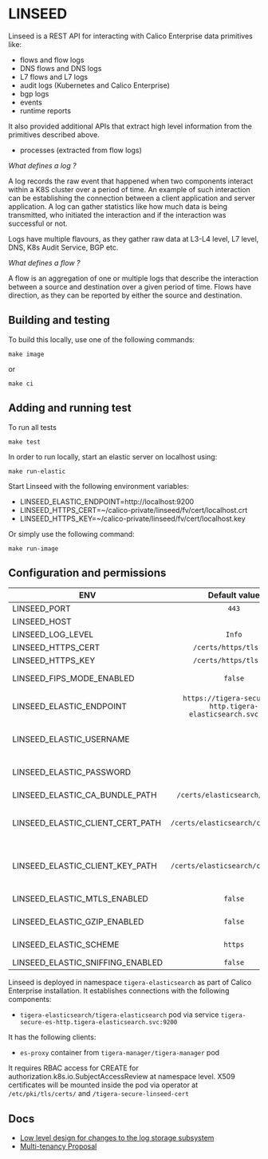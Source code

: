 # LINSEED

Linseed is a REST API for interacting with Calico Enterprise data primitives like:
- flows and flow logs
- DNS flows and DNS logs
- L7 flows and L7 logs
- audit logs (Kubernetes and Calico Enterprise)
- bgp logs
- events
- runtime reports

It also provided additional APIs that extract high level information from the primitives described above. 
- processes (extracted from flow logs)

*What defines a log ?*

A log records the raw event that happened when two components interact within a K8S cluster over a period of time.
An example of such interaction can be establishing the connection between a client application and server application.
A log can gather statistics like how much data is being transmitted, who initiated the interaction and if the interaction was successful or not.

Logs have multiple flavours, as they gather raw data at L3-L4 level, L7 level, DNS, K8s Audit Service, BGP etc.

*What defines a flow ?*

A flow is an aggregation of one or multiple logs that describe the interaction between a source and destination over a given period of time.
Flows have direction, as they can be reported by either the source and destination.


## Building and testing

To build this locally, use one of the following commands:

```
make image
```

or

```
make ci
```

## Adding and running test

To run all tests

```
make test
```

In order to run locally, start an elastic server on localhost using:

```
make run-elastic
```

Start Linseed with the following environment variables:

- LINSEED_ELASTIC_ENDPOINT=http://localhost:9200
- LINSEED_HTTPS_CERT=~/calico-private/linseed/fv/cert/localhost.crt
- LINSEED_HTTPS_KEY=~/calico-private/linseed/fv/cert/localhost.key

Or simply use the following command:

```
make run-image
```

## Configuration and permissions

| ENV                              |                         Default value                         |                                                                                           Description |
|----------------------------------|:-------------------------------------------------------------:|------------------------------------------------------------------------------------------------------:|
| LINSEED_PORT                     |                             `443`                             |                                                                       Local Port to start the service |
| LINSEED_HOST                     |                            <empty>                            |                                                                                  Host for the service |
| LINSEED_LOG_LEVEL                |                            `Info`                             |                                                                              Log Level across service |
| LINSEED_HTTPS_CERT               |                    `/certs/https/tls.crt`                     |                                                                                      Path to tls cert |
| LINSEED_HTTPS_KEY                |                    `/certs/https/tls.key`                     |                                                                                       Path tp tls key |
| LINSEED_FIPS_MODE_ENABLED        |                            `false`                            |                                               FIPSModeEnabled Enables FIPS 140-2 verified crypto mode |
| LINSEED_ELASTIC_ENDPOINT         | `https://tigera-secure-es-http.tigera-elasticsearch.svc:9200` |                                     Elastic Endpoint; For local development use http://localhost:9200 |
| LINSEED_ELASTIC_USERNAME         |                            <empty>                            |                 Elastic username; If left empty, communication with Elastic will not be authenticated |
| LINSEED_ELASTIC_PASSWORD         |                            <empty>                            |                 Elastic password; If left empty, communication with Elastic will not be authenticated |
| LINSEED_ELASTIC_CA_BUNDLE_PATH   |                `/certs/elasticsearch/tls.crt`                 |                                                                           Elastic ca certificate path |
| LINSEED_ELASTIC_CLIENT_CERT_PATH |               `/certs/elasticsearch/client.crt`               | Elastic client certificate path; It will only be picked up if LINSEED_ELASTIC_MTLS_ENABLED is enabled |
| LINSEED_ELASTIC_CLIENT_KEY_PATH  |               `/certs/elasticsearch/client.key`               |         Elastic client key path; It will only be picked up if LINSEED_ELASTIC_MTLS_ENABLED is enabled |
| LINSEED_ELASTIC_MTLS_ENABLED     |                            `false`                            |                                                Enables mTLS communication between Elastic and Linseed |
| LINSEED_ELASTIC_GZIP_ENABLED     |                            `false`                            |                                                Enables gzip communication between Elastic and Linseed |
| LINSEED_ELASTIC_SCHEME           |                            `https`                            |                                                  Defines what protocol is used to sniff Elastic nodes |
| LINSEED_ELASTIC_SNIFFING_ENABLED |                            `false`                            |                                                                    Enabled sniffing for Elastic nodes |


Linseed is deployed in namespace `tigera-elasticsearch` as part of Calico Enterprise installation.
It establishes connections with the following components:
- `tigera-elasticsearch/tigera-elasticsearch` pod via service `tigera-secure-es-http.tigera-elasticsearch.svc:9200`

It has the following clients:
- `es-proxy` container from `tigera-manager/tigera-manager` pod

It requires RBAC access for CREATE for authorization.k8s.io.SubjectAccessReview at namespace level.
X509 certificates will be mounted inside the pod via operator at `/etc/pki/tls/certs/` and `/tigera-secure-linseed-cert`


## Docs

- [Low level design for changes to the log storage subsystem](https://docs.google.com/document/d/1raHOohq0UWlLD9ygqsvu4vPMNNS9iGeY5xhHKt0O3Hc/edit?usp=sharing)
- [Multi-tenancy Proposal](https://docs.google.com/document/d/1HM0gba3hlR_cdTqHWc-NSqoiGHrVdTc_g1w3k8NmSdM/edit?usp=sharing)



